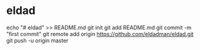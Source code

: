 # eldad
echo "# eldad" >> README.md
git init
git add README.md
git commit -m "first commit"
git remote add origin https://github.com/eldadman/eldad.git
git push -u origin master
